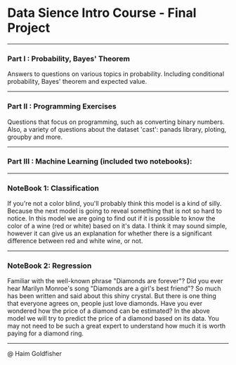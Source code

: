# Data Sience Intro Course - Final Project

---------

### Part I : Probability, Bayes' Theorem

Answers to questions on various topics in probability.
Including conditional probability, Bayes' theorem and expected value.

---------

### Part II : Programming Exercises

Questions that focus on programming, such as converting binary numbers.
Also, a variety of questions about the dataset 'cast': panads library, ploting, groupby and more.

---------

### Part III : Machine Learning (included two notebooks):

---------

### NoteBook 1: Classification

If you're not a color blind, you'll probably think this model is a kind of silly. Because the next model is going to reveal something that is not so hard to notice. In this model we are going to find out if it is possible to know the color of a wine (red or white) based on it's data. I think it may sound simple, however it can give us an explanation for whether there is a significant difference between red and white wine, or not.

---------

### NoteBook 2: Regression

Familiar with the well-known phrase "Diamonds are forever"? Did you ever hear Marilyn Monroe's song "Diamonds are a girl's best friend"? So much has been written and said about this shiny crystal. But there is one thing that everyone agrees on, people just love diamonds. Have you ever wondered how the price of a diamond can be estimated? In the above model we will try to predict the price of a diamond based on its data. You may not need to be such a great expert to understand how much it is worth paying for a diamond ring.

---------

@ Haim Goldfisher
